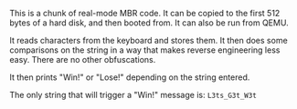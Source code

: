 This is a chunk of real-mode MBR code.
It can be copied to the first 512 bytes of a hard disk, and then booted from.
It can also be run from QEMU.

It reads characters from the keyboard and stores them. It then does
some comparisons on the string in a way that makes reverse engineering
less easy.
There are no other obfuscations.

It then prints "Win!" or "Lose!" depending on the string entered.

The only string that will trigger a "Win!" message is: `L3ts_G3t_W3t`
